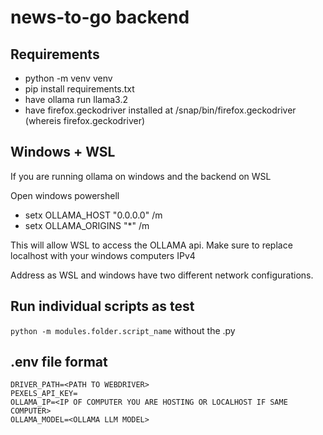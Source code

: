 # news-to-go backend

## Requirements

- python -m venv venv
- pip install requirements.txt
- have ollama run llama3.2
- have firefox.geckodriver installed at /snap/bin/firefox.geckodriver (whereis firefox.geckodriver)

## Windows + WSL

If you are running ollama on windows and the backend on WSL

Open windows powershell
- setx OLLAMA_HOST "0.0.0.0" /m
- setx OLLAMA_ORIGINS "*" /m

This will allow WSL to access the OLLAMA api. Make sure to replace localhost with your windows computers IPv4

Address as WSL and windows have two different network configurations.

## Run individual scripts as test

``python -m modules.folder.script_name`` without the .py

## .env file format
```
DRIVER_PATH=<PATH TO WEBDRIVER>
PEXELS_API_KEY=
OLLAMA_IP=<IP OF COMPUTER YOU ARE HOSTING OR LOCALHOST IF SAME COMPUTER>
OLLAMA_MODEL=<OLLAMA LLM MODEL>
```